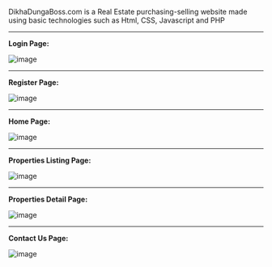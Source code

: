 DikhaDungaBoss.com is a Real Estate purchasing-selling website made using basic technologies such as Html, CSS, Javascript and PHP

----------------------------------------------------------------------------------------


**Login Page:**


![image](https://github.com/user-attachments/assets/5aabb2be-9e88-4ccd-9c61-bee9f3c4c39f)

----------------------------------------------------------------------------------------

**Register Page:**


![image](https://github.com/user-attachments/assets/221b986a-01e8-4e30-8bb4-cd14cf2d9e70)

----------------------------------------------------------------------------------------

**Home Page:** 


![image](https://github.com/user-attachments/assets/14ae11f9-02ca-45a9-a52d-abc987a945ef)

----------------------------------------------------------------------------------------

**Properties Listing Page:**


![image](https://github.com/user-attachments/assets/2d9c8dab-8234-4a97-bd11-fae297c64742)

----------------------------------------------------------------------------------------

**Properties Detail Page:**


![image](https://github.com/user-attachments/assets/f95c60c8-90b4-427e-af88-e5dde293dc28)

----------------------------------------------------------------------------------------

**Contact Us Page:**


![image](https://github.com/user-attachments/assets/b9afb68b-261e-4f63-8cfd-829539dbb13c)
